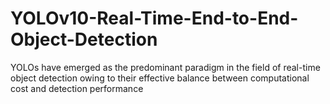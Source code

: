 # YOLOv10-Real-Time-End-to-End-Object-Detection
YOLOs have emerged as the predominant paradigm in the field of real-time object detection owing to their effective balance between computational cost and detection performance
